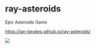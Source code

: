 # ray-asteroids
Epic Asteroids Game

https://jan-beukes.github.io/ray-asteroids/

![](https://i.imgur.com/9uTD08q.png)
